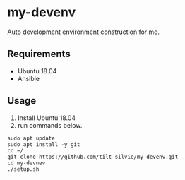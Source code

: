 # my-devenv
Auto development environment construction for me.

## Requirements
- Ubuntu 18.04
- Ansible

## Usage
1. Install Ubuntu 18.04
1. run commands below.
```
sudo apt update
sudo apt install -y git
cd ~/
git clone https://github.com/tilt-silvie/my-devenv.git
cd my-devnev
./setup.sh
```
